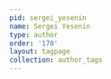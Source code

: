 ```yaml
---
pid: sergei_yesenin
name: Sergei Yesenin
type: author
order: '170'
layout: tagpage
collection: author_tags
---
```

